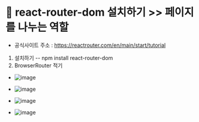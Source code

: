 # 🌾 react-router-dom 설치하기 >> 페이지를 나누는 역할

- 공식사이트 주소 : https://reactrouter.com/en/main/start/tutorial

1) 설치하기 -- npm install react-router-dom
2) BrowserRouter 적기
- ![image](https://github.com/leegowoon/react/assets/145514701/84dd5d00-db91-4e0c-a5fe-e55ac4589f32)
  
- ![image](https://github.com/leegowoon/react/assets/145514701/15fd3beb-3f59-4404-b120-0960198f389f)
- ![image](https://github.com/leegowoon/react/assets/145514701/01861b3a-0154-4570-9eca-133a607d03d2)
- ![image](https://github.com/leegowoon/react/assets/145514701/8834f4f2-0d6f-4d4d-864f-382f3d42f236)




